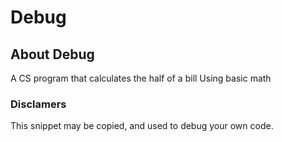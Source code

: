 # Debug

## About Debug

A CS program that calculates the half of a bill
Using basic math

###  Disclamers

This snippet may be copied,
and used to debug your own code.

